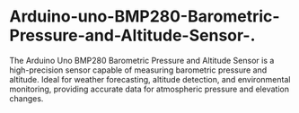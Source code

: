 # Arduino-uno-BMP280-Barometric-Pressure-and-Altitude-Sensor-.
The Arduino Uno BMP280 Barometric Pressure and Altitude Sensor is a high-precision sensor capable of measuring barometric pressure and altitude. Ideal for weather forecasting, altitude detection, and environmental monitoring, providing accurate data for atmospheric pressure and elevation changes.
